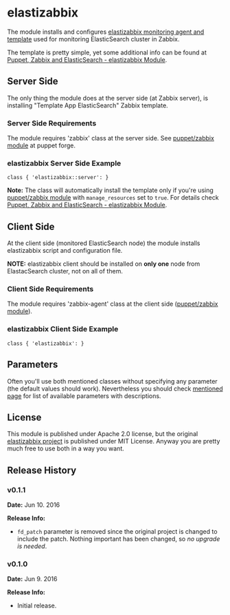 # elastizabbix #

The module installs and configures [elastizabbix monitoring agent and template](https://github.com/mkhpalm/elastizabbix) used for monitoring ElasticSearch cluster in Zabbix.

The template is pretty simple, yet some additional info can be found at [Puppet, Zabbix and ElasticSearch - elastizabbix Module](https://www.itenlight.com/blog/2016/06/09/Puppet%2C+Zabbix+and+ElasticSearch+-+elastizabbix+Module).

## Server Side

The only thing the module does at the server side (at Zabbix server), is installing "Template App ElasticSearch" Zabbix template.

### Server Side Requirements

The module requires 'zabbix' class at the server side. See [puppet/zabbix module](https://forge.puppet.com/puppet/zabbix) at puppet forge.

### elastizabbix Server Side Example

```
class { 'elastizabbix::server': }
```

**Note:** The class will automatically install the template only if you're using [puppet/zabbix module](https://forge.puppet.com/puppet/zabbix) with `manage_resources` set to `true`. For details check [Puppet, Zabbix and ElasticSearch - elastizabbix Module](https://www.itenlight.com/blog/2016/06/09/Puppet%2C+Zabbix+and+ElasticSearch+-+elastizabbix+Module).

## Client Side

At the client side (monitored ElasticSearch node) the module installs elastizabbix script and configuration file.

**NOTE:** elastizabbix client should be installed on **only one** node from ElastacSearch cluster, not on all of them.

### Client Side Requirements

The module requires 'zabbix-agent' class at the client side ([puppet/zabbix module](https://forge.puppet.com/puppet/zabbix)).

### elastizabbix Client Side Example

```
class { 'elastizabbix': }
```

## Parameters

Often you'll use both mentioned classes without specifying any parameter (the default values should work). Nevertheless you should check [mentioned page](https://www.itenlight.com/blog/2016/06/09/Puppet%2C+Zabbix+and+ElasticSearch+-+elastizabbix+Module) for list of available parameters with descriptions. 

## License

This module is published under Apache 2.0 license, but the original [elastizabbix project](https://github.com/mkhpalm/elastizabbix) is published under MIT License. Anyway you are pretty much free to use both in a way you want.

## Release History

### v0.1.1

**Date:** Jun 10. 2016

**Release Info:**
* `fd_patch` parameter is removed since the original project is changed to include the patch. Nothing important has been changed, so *no upgrade is needed*.

### v0.1.0

**Date:** Jun 9. 2016

**Release Info:**
* Initial release.
